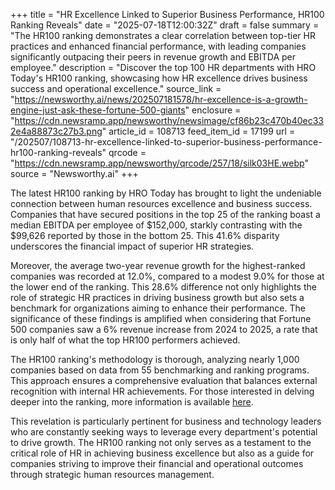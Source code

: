 +++
title = "HR Excellence Linked to Superior Business Performance, HR100 Ranking Reveals"
date = "2025-07-18T12:00:32Z"
draft = false
summary = "The HR100 ranking demonstrates a clear correlation between top-tier HR practices and enhanced financial performance, with leading companies significantly outpacing their peers in revenue growth and EBITDA per employee."
description = "Discover the top 100 HR departments with HRO Today's HR100 ranking, showcasing how HR excellence drives business success and operational excellence."
source_link = "https://newsworthy.ai/news/202507181578/hr-excellence-is-a-growth-engine-just-ask-these-fortune-500-giants"
enclosure = "https://cdn.newsramp.app/newsworthy/newsimage/cf86b23c470b40ec332e4a88873c27b3.png"
article_id = 108713
feed_item_id = 17199
url = "/202507/108713-hr-excellence-linked-to-superior-business-performance-hr100-ranking-reveals"
qrcode = "https://cdn.newsramp.app/newsworthy/qrcode/257/18/silk03HE.webp"
source = "Newsworthy.ai"
+++

<p>The latest HR100 ranking by HRO Today has brought to light the undeniable connection between human resources excellence and business success. Companies that have secured positions in the top 25 of the ranking boast a median EBITDA per employee of $152,000, starkly contrasting with the $99,626 reported by those in the bottom 25. This 41.6% disparity underscores the financial impact of superior HR strategies.</p><p>Moreover, the average two-year revenue growth for the highest-ranked companies was recorded at 12.0%, compared to a modest 9.0% for those at the lower end of the ranking. This 28.6% difference not only highlights the role of strategic HR practices in driving business growth but also sets a benchmark for organizations aiming to enhance their performance. The significance of these findings is amplified when considering that Fortune 500 companies saw a 6% revenue increase from 2024 to 2025, a rate that is only half of what the top HR100 performers achieved.</p><p>The HR100 ranking's methodology is thorough, analyzing nearly 1,000 companies based on data from 55 benchmarking and ranking programs. This approach ensures a comprehensive evaluation that balances external recognition with internal HR achievements. For those interested in delving deeper into the ranking, more information is available <a href='https://www.hrotoday.com/2025-hro-today-hr100-the-complete-list/' rel='nofollow' target='_blank'>here</a>.</p><p>This revelation is particularly pertinent for business and technology leaders who are constantly seeking ways to leverage every department's potential to drive growth. The HR100 ranking not only serves as a testament to the critical role of HR in achieving business excellence but also as a guide for companies striving to improve their financial and operational outcomes through strategic human resources management.</p>